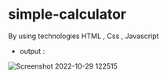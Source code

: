 # simple-calculator
By using technologies HTML , Css , Javascript

* output :


![Screenshot 2022-10-29 122515](https://user-images.githubusercontent.com/105235204/198818480-42af9274-886f-4aee-8e57-c6c2df5f399a.jpg)
